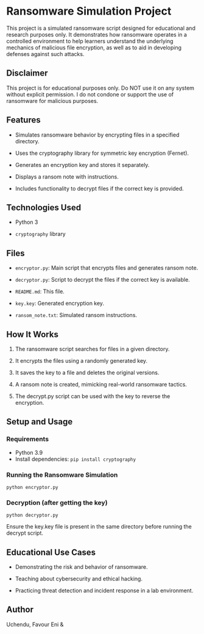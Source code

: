 # Ransomware Simulation Project

This project is a simulated ransomware script designed for educational and research purposes only. It demonstrates how ransomware operates in a controlled environment to help learners understand the underlying mechanics of malicious file encryption, as well as to aid in developing defenses against such attacks.

## Disclaimer

This project is for educational purposes only. Do NOT use it on any system without explicit permission. I do not condone or support the use of ransomware for malicious purposes.

## Features

- Simulates ransomware behavior by encrypting files in a specified directory.

- Uses the cryptography library for symmetric key encryption (Fernet).

- Generates an encryption key and stores it separately.

- Displays a ransom note with instructions.

- Includes functionality to decrypt files if the correct key is provided.

## Technologies Used

- Python 3

- ```cryptography``` library

## Files

- ```encryptor.py```: Main script that encrypts files and generates ransom note.

- ```decryptor.py```: Script to decrypt the files if the correct key is available.

- ```README.md```: This file.

- ```key.key```: Generated encryption key.

- ```ransom_note.txt```: Simulated ransom instructions.

## How It Works

1. The ransomware script searches for files in a given directory.

2. It encrypts the files using a randomly generated key.

3. It saves the key to a file and deletes the original versions.

4. A ransom note is created, mimicking real-world ransomware tactics.

5. The decrypt.py script can be used with the key to reverse the encryption.

## Setup and Usage

### Requirements

- Python 3.9
- Install dependencies:
```pip install cryptography```

### Running the Ransomware Simulation
```python encryptor.py```

### Decryption (after getting the key)
```python decryptor.py```

Ensure the key.key file is present in the same directory before running the decrypt script.

## Educational Use Cases

- Demonstrating the risk and behavior of ransomware.

- Teaching about cybersecurity and ethical hacking.

- Practicing threat detection and incident response in a lab environment.

## Author

Uchendu, Favour Eni & 

